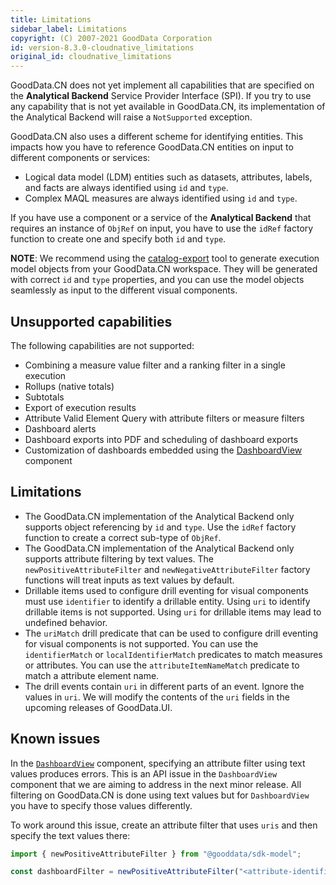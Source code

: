 ```yaml
---
title: Limitations
sidebar_label: Limitations
copyright: (C) 2007-2021 GoodData Corporation
id: version-8.3.0-cloudnative_limitations
original_id: cloudnative_limitations
---
```


GoodData.CN does not yet implement all capabilities that are specified on the **Analytical Backend** Service Provider Interface (SPI).
If you try to use any capability that is not yet available in GoodData.CN, its implementation of the Analytical Backend will raise a `NotSupported` exception.

GoodData.CN also uses a different scheme for identifying entities. This impacts how you have to reference GoodData.CN entities on 
input to different components or services:

-  Logical data model (LDM) entities such as datasets, attributes, labels, and facts are always identified using `id` and `type`.
-  Complex MAQL measures are always identified using `id` and `type`.

If you have use a component or a service of the **Analytical Backend** that requires an instance of `ObjRef` on input, you have to use the `idRef` factory function to create one and specify both `id` and `type`.

**NOTE**: We recommend using the [catalog-export](02_start__catalog_export.md) tool to generate execution model
objects from your GoodData.CN workspace. They will be generated with correct `id` and `type` properties, and you can use the
model objects seamlessly as input to the different visual components.

## Unsupported capabilities

The following capabilities are not supported:

-  Combining a measure value filter and a ranking filter in a single execution
-  Rollups (native totals)
-  Subtotals
-  Export of execution results
-  Attribute Valid Element Query with attribute filters or measure filters
-  Dashboard alerts
-  Dashboard exports into PDF and scheduling of dashboard exports
-  Customization of dashboards embedded using the [DashboardView](10_vis__dashboard_view.md) component

## Limitations

-  The GoodData.CN implementation of the Analytical Backend only supports object referencing by `id` and `type`. Use the `idRef` factory function to create a correct sub-type of `ObjRef`.
-  The GoodData.CN implementation of the Analytical Backend only supports attribute filtering by text values. The `newPositiveAttributeFilter` and `newNegativeAttributeFilter` factory functions will treat inputs as text values by default.
-  Drillable items used to configure drill eventing for visual components must use `identifier` to identify a drillable entity. Using `uri` to identify drillable items is not supported. Using `uri` for drillable items may lead to undefined behavior.
-  The `uriMatch` drill predicate that can be used to configure drill eventing for visual components is not supported. You can use the `identifierMatch` or `localIdentifierMatch` predicates to match measures or attributes. You can use the `attributeItemNameMatch` predicate to match a attribute element name.
-  The drill events contain `uri` in different parts of an event. Ignore the values in `uri`. We will modify the contents of the `uri` fields in the upcoming releases of GoodData.UI.
   
## Known issues

In the [`DashboardView`](10_vis__dashboard_view.md) component, specifying an attribute filter using text values produces errors. This is an API issue in the `DashboardView` component that we are aiming to address in the next minor release. All filtering on GoodData.CN is done using text values but for `DashboardView` you have to specify those values differently.

To work around this issue, create an attribute filter that uses `uris` and then specify the text values there:
   
```javascript
import { newPositiveAttributeFilter } from "@gooddata/sdk-model";

const dashboardFilter = newPositiveAttributeFilter("<attribute-identifier>", { uris: [ "textValue1", "textValue2" ]})
```

